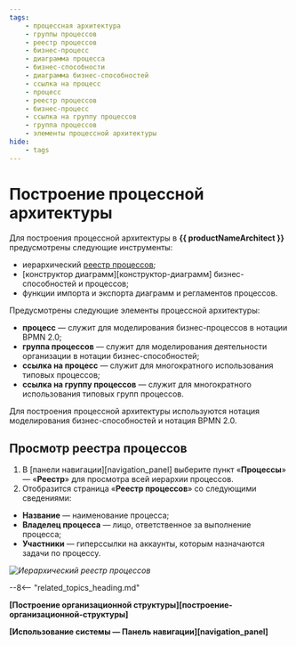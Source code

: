 ```yaml
---
tags:
    - процессная архитектура
    - группы процессов
    - реестр процессов
    - бизнес-процесс
    - диаграмма процесса
    - бизнес-способности
    - диаграмма бизнес-способностей
    - ссылка на процесс
    - процесс
    - реестр процессов
    - бизнес-процесс
    - ссылка на группу процессов
    - группа процессов
    - элементы процессной архитектуры
hide:
    - tags
---
```


# Построение процессной архитектуры

Для построения процессной архитектуры в **{{ productNameArchitect }}** предусмотрены следующие инструменты:

* иерархический [реестр процессов](#просмотр-реестра-процессов);
* [конструктор диаграмм][конструктор-диаграмм] бизнес-способностей и процессов;
* функции импорта и экспорта диаграмм и регламентов процессов.

Предусмотрены следующие элементы процессной архитектуры:

* **процесс** — служит для моделирования бизнес-процессов в нотации BPMN 2.0;
* **группа процессов** — служит для моделирования деятельности организации в нотации бизнес-способностей;
* **ссылка на процесс** — служит для многократного использования типовых процессов;
* **ссылка на группу процессов** — служит для многократного использования типовых групп процессов.

Для построения процессной архитектуры используются нотация моделирования бизнес-способностей и нотация BPMN 2.0.

## Просмотр реестра процессов

1. В [панели навигации][navigation_panel] выберите пункт «**Процессы**» — «**Реестр**» для просмотра всей иерархии процессов.
2. Отобразится страница «**Реестр процессов**» со следующими сведениями:

* **Название** — наименование процесса;
* **Владелец процесса** — лицо, ответственное за выполнение процесса;
* **Участники** — гиперссылки на аккаунты, которым назначаются задачи по процессу.

*![Иерархический реестр процессов](process_architecture_modeling_registry.png)*

--8<-- "related_topics_heading.md"

**[Построение организационной структуры][построение-организационной-структуры]**

**[Использование системы — Панель навигации][navigation_panel]**
